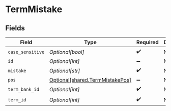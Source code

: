 # TermMistake


## Fields

| Field                                                                        | Type                                                                         | Required                                                                     | Description                                                                  |
| ---------------------------------------------------------------------------- | ---------------------------------------------------------------------------- | ---------------------------------------------------------------------------- | ---------------------------------------------------------------------------- |
| `case_sensitive`                                                             | *Optional[bool]*                                                             | :heavy_check_mark:                                                           | N/A                                                                          |
| `id`                                                                         | *Optional[int]*                                                              | :heavy_minus_sign:                                                           | N/A                                                                          |
| `mistake`                                                                    | *Optional[str]*                                                              | :heavy_check_mark:                                                           | N/A                                                                          |
| `pos`                                                                        | [Optional[shared.TermMistakePos]](undefined/models/shared/termmistakepos.md) | :heavy_minus_sign:                                                           | N/A                                                                          |
| `term_bank_id`                                                               | *Optional[int]*                                                              | :heavy_check_mark:                                                           | N/A                                                                          |
| `term_id`                                                                    | *Optional[int]*                                                              | :heavy_check_mark:                                                           | N/A                                                                          |